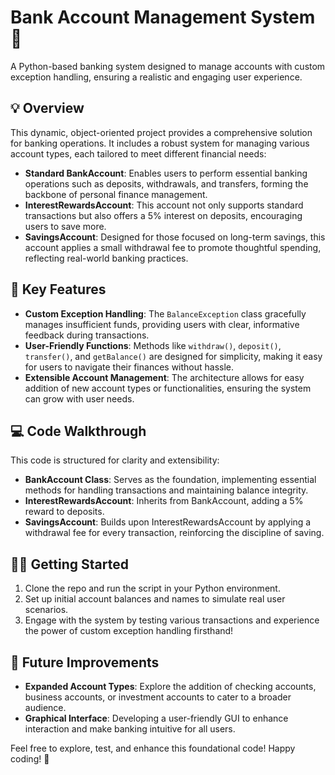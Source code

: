 # Bank Account Management System 🏦
A Python-based banking system designed to manage accounts with custom exception handling, ensuring a realistic and engaging user experience.

## 💡 Overview
This dynamic, object-oriented project provides a comprehensive solution for banking operations. It includes a robust system for managing various account types, each tailored to meet different financial needs:

- **Standard BankAccount**: Enables users to perform essential banking operations such as deposits, withdrawals, and transfers, forming the backbone of personal finance management.
- **InterestRewardsAccount**: This account not only supports standard transactions but also offers a 5% interest on deposits, encouraging users to save more.
- **SavingsAccount**: Designed for those focused on long-term savings, this account applies a small withdrawal fee to promote thoughtful spending, reflecting real-world banking practices.

## 🌟 Key Features
- **Custom Exception Handling**: The `BalanceException` class gracefully manages insufficient funds, providing users with clear, informative feedback during transactions.
- **User-Friendly Functions**: Methods like `withdraw()`, `deposit()`, `transfer()`, and `getBalance()` are designed for simplicity, making it easy for users to navigate their finances without hassle.
- **Extensible Account Management**: The architecture allows for easy addition of new account types or functionalities, ensuring the system can grow with user needs.

## 💻 Code Walkthrough
This code is structured for clarity and extensibility:

- **BankAccount Class**: Serves as the foundation, implementing essential methods for handling transactions and maintaining balance integrity.
- **InterestRewardsAccount**:  Inherits from BankAccount, adding a 5% reward to deposits.
- **SavingsAccount**: Builds upon InterestRewardsAccount by applying a withdrawal fee for every transaction, reinforcing the discipline of saving.

## 🧑‍💻 Getting Started
1. Clone the repo and run the script in your Python environment.
2. Set up initial account balances and names to simulate real user scenarios.
3. Engage with the system by testing various transactions and experience the power of custom exception handling firsthand!

## 🔄 Future Improvements
- **Expanded Account Types**: Explore the addition of checking accounts, business accounts, or investment accounts to cater to a broader audience.
- **Graphical Interface**: Developing a user-friendly GUI to enhance interaction and make banking intuitive for all users.

Feel free to explore, test, and enhance this foundational code! Happy coding! 🚀
